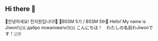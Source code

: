 ## Hi there 👋

👋안녕하세요! 전지원입니다!👋 
🌱BSSM 5기 / BSSM 5th🌱 
Hello! My name is Jiwon!🇺🇸 
дабро пожаловать!🇷🇺 
こんにちは！　わたしの名前わJiwonです！🇯🇵
<!--
**J1w0n9/J1w0n9** is a ✨ _special_ ✨ repository because its `README.md` (this file) appears on your GitHub profile.

Here are some ideas to get you started:

- 🔭 I’m currently working on ...
- 🌱 I’m currently learning ...
- 👯 I’m looking to collaborate on ...
- 🤔 I’m looking for help with ...
- 💬 Ask me about ...
- 📫 How to reach me: ...
- 😄 Pronouns: ...
- ⚡ Fun fact: ...
-->
